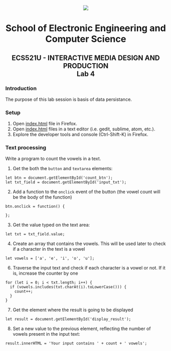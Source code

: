 <div align="center">
  <img src="https://www.qmul.ac.uk/blizard/media/blizard/images/logos/QMUL_White.png" />

# School of Electronic Engineering and Computer  Science

## ECS521U - INTERACTIVE MEDIA DESIGN AND PRODUCTION</br>Lab 4
</div>

### Introduction
The purpose of this lab session is basis of data persistance.

### Setup

1. Open [index.html](index.html) file in Firefox.
2. Open [index.html](index.html) files in a text editor (i.e. gedit, sublime, atom, etc.).
3. Explore the developer tools and console (Ctrl-Shift-K) in Firefox.


### Text processing

Write a program to count the vowels in a text.

1. Get the both the `button` and `textarea` elements:

```
let btn = document.getElementById('count_btn');
let txt_field = document.getElementById('input_txt');
```

2. Add a function to the `onclick` event of the button (the vowel count will be the body of the function)

```
btn.onclick = function() {

};
```

3. Get the value typed on the text area:

```
let txt = txt_field.value;
```

4. Create an array that contains the vowels. This will be used later to check if a character in the text is a vowel

```
let vowels = ['a', 'e', 'i', 'o', 'u'];
```

6. Traverse the input text and check if each character is a vowel or not. If it is, increase the counter by one

```
for (let i = 0; i < txt.length; i++) {
  if (vowels.includes(txt.charAt(i).toLowerCase())) {
    count++;
  }
}
```

7. Get the element where the result is going to be displayed

```
let result = document.getElementById('display_result');
```

8. Set a new value to the previous element, reflecting the number of vowels present in the input text:

```
result.innerHTML = 'Your input contains ' + count + ' vowels';
```
